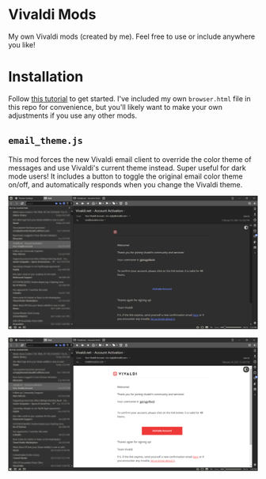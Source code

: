 # Vivaldi Mods

My own Vivaldi mods (created by me). Feel free to use or include anywhere you like!

# Installation

Follow [this tutorial](https://forum.vivaldi.net/topic/10549/modding-vivaldi) to get started. I've included my own `browser.html` file in this repo for convenience, but you'll likely want to make your own adjustments if you use any other mods.

## `email_theme.js`
This mod forces the new Vivaldi email client to override the color theme of messages and use Vivaldi's current theme instead. Super useful for dark mode users! It includes a button to toggle the original email color theme on/off, and automatically responds when you change the Vivaldi theme.

![Overridden Theme](https://github.com/gazugafan/vivaldi-mods/blob/master/screenshots/email_dark.png?raw=true)

![Original Theme](https://github.com/gazugafan/vivaldi-mods/blob/master/screenshots/email_light.png?raw=true)